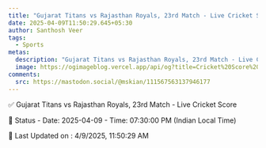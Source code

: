 ```yaml
---
title: "Gujarat Titans vs Rajasthan Royals, 23rd Match - Live Cricket Score"
date: 2025-04-09T11:50:29.645+05:30
author: Santhosh Veer
tags:
  - Sports
metas:
  description: "Gujarat Titans vs Rajasthan Royals, 23rd Match - Live Cricket Score - Date: 2025-04-09 - Time: 07:30:00 PM (Indian Local Time)"
  image: https://ogimageblog.vercel.app/api/og?title=Cricket%20Score%20%F0%9F%8F%8F
comments:
  src: https://mastodon.social/@mskian/111567563137946177
---
```


✅ Gujarat Titans vs Rajasthan Royals, 23rd Match - Live Cricket Score

📑 Status - Date: 2025-04-09 - Time: 07:30:00 PM (Indian Local Time)

<!--more-->

📝 Last Updated on : 4/9/2025, 11:50:29 AM
